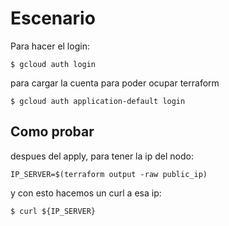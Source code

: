# Escenario 

Para hacer el login:
```
$ gcloud auth login
```

para cargar la cuenta para poder ocupar terraform
```
$ gcloud auth application-default login
```

## Como probar

despues del apply, para tener la ip del nodo:

```
IP_SERVER=$(terraform output -raw public_ip)
```

y con esto hacemos un curl a esa ip:

```
$ curl ${IP_SERVER}
```
